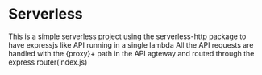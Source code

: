 # Serverless

This is a simple serverless project using the serverless-http package to have expressjs like API running in a single lambda
All the API requests are handled with the {proxy}+ path in the API agteway and routed through the express router(index.js)
